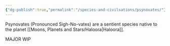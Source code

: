 ```yaml
---
{"dg-publish":true,"permalink":"/species-and-civilsations/psynovates/"}
---
```


Psynovates (Pronounced Sigh-No-vates) are a sentient species native to the planet [[Moons, Planets and Stars/Haloora\|Haloora]].

MAJOR WIP